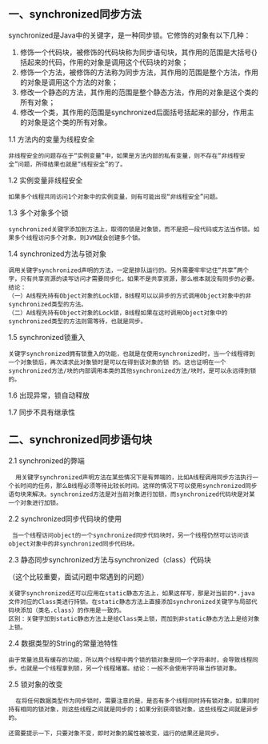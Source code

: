 ## 一、synchronized同步方法

synchronized是Java中的关键字，是一种同步锁。它修饰的对象有以下几种： 
1. 修饰一个代码块，被修饰的代码块称为同步语句块，其作用的范围是大括号{}括起来的代码，作用的对象是调用这个代码块的对象； 
2. 修饰一个方法，被修饰的方法称为同步方法，其作用的范围是整个方法，作用的对象是调用这个方法的对象； 
3. 修改一个静态的方法，其作用的范围是整个静态方法，作用的对象是这个类的所有对象； 
4. 修改一个类，其作用的范围是synchronized后面括号括起来的部分，作用主的对象是这个类的所有对象。



1.1 方法内的变量为线程安全

    非线程安全的问题存在于“实例变量”中，如果是方法内部的私有变量，则不存在“非线程安全”问题，所得结果也就是“线程安全”的了。

1.2 实例变量非线程安全 

    如果多个线程共同访问1个对象中的实例变量，则有可能出现“非线程安全”问题。

1.3 多个对象多个锁

    synchronized关键字添加到方法上，取得的锁是对象锁，而不是把一段代码或方法当作锁。如果多个线程访问多个对象，则JVM就会创建多个锁。

1.4 synchronized方法与锁对象

    调用关键字synchronized声明的方法，一定是排队运行的。另外需要牢牢记住“共享”两个字，只有共享资源的读写访问才需要同步化，如果不是共享资源，那么根本就没有同步的必要。
    结论：
    （一）A线程先持有Object对象的Lock锁，B线程可以以异步的方式调用Object对象中的非synchronized类型的方法。
    （二）A线程先持有Object对象的Lock锁，B线程如果在这时调用Object对象中的synchronized类型的方法则需等待，也就是同步。

1.5 synchronized锁重入

    关键字synchronized拥有锁重入的功能，也就是在使用synchronized时，当一个线程得到一个对象锁后，再次请求此对象锁时是可以在得到该对象的锁 的。这也证明在一个synchronized方法/块的内部调用本类的其他synchronized方法/块时，是可以永远得到锁的。

1.6  出现异常，锁自动释放

1.7  同步不具有继承性

## 二、synchronized同步语句块

2.1 synchronized的弊端

      用关键字synchronized声明方法在某些情况下是有弊端的，比如A线程调用同步方法执行一个长时间的任务，那么B线程必须等待比较长时间。这样的情况下可以使用synchronized同步语句块来解决。synchronized方法是对当前对象进行加锁，而synchronized代码块是对某一个对象进行加锁。

2.2  synchronized同步代码块的使用

     当一个线程访问object的一个synchronized同步代码块时，另一个线程仍然可以访问该object对象中的非synchronized同步代码块。

2.3 静态同步synchronized方法与synchronized（class）代码块

（这个比较重要，面试问题中常遇到的问题）

    关键字synchronized还可以应用在static静态方法上，如果这样写，那是对当前的*.java文件对应的Class类进行持锁。在static静态方法上直接添加synchronized关键字与局部代码块添加（类名.class）的作用是一致的。
    区别：关键字加到static静态方法上是给Class类上锁，而加到非static静态方法上是给对象上锁。

2.4 数据类型的String的常量池特性

    由于常量池具有缓存的功能，所以两个线程中两个锁的锁对象是同一个字符串时，会导致线程同步。也就是一个线程拿到锁，另一个线程堵塞。结论：一般不会使用字符串当作锁对象。

2.5  锁对象的改变

      在将任何数据类型作为同步锁时，需要注意的是，是否有多个线程同时持有锁对象，如果同时持有相同的锁对象，则这些线程之间就是同步的；如果分别获得锁对象，这些线程之间就是异步的。

    还需要提示一下，只要对象不变，即时对象的属性被改变，运行的结果还是同步。